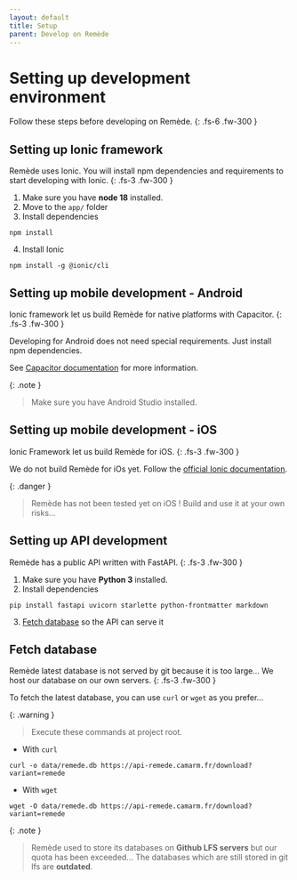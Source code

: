 ```yaml
---
layout: default
title: Setup
parent: Develop on Remède
---
```


# Setting up development environment

Follow these steps before developing on Remède.
{: .fs-6 .fw-300 }

## Setting up Ionic framework
Remède uses Ionic. You will install npm dependencies and requirements to start developing with Ionic.
{: .fs-3 .fw-300 }

1. Make sure you have **node 18** installed.
2. Move to the `app/` folder
3. Install dependencies
```shell
npm install
```
4. Install Ionic
```shell
npm install -g @ionic/cli
```

## Setting up mobile development - Android
Ionic framework let us build Remède for native platforms with Capacitor.
{: .fs-3 .fw-300 }

Developing for Android does not need special requirements. Just install npm dependencies.

See [Capacitor documentation](https://capacitorjs.com/docs/android) for more information.

{: .note }
> Make sure you have Android Studio installed.

## Setting up mobile development - iOS
Ionic Framework let us build Remède for iOS.
{: .fs-3 .fw-300 }

We do not build Remède for iOs yet. Follow the [official Ionic documentation](https://ionicframework.com/docs/developing/ios).

{: .danger }
> Remède has not been tested yet on iOS ! Build and use it at your own risks...

## Setting up API development
Remède has a public API written with FastAPI. 
{: .fs-3 .fw-300 }

1. Make sure you have **Python 3** installed.
2. Install dependencies
```shell
pip install fastapi uvicorn starlette python-frontmatter markdown
```
3. [Fetch database](#fetch-database) so the API can serve it

## Fetch database
Remède latest database is not served by git because it is too large... We host our database on our own servers.
{: .fs-3 .fw-300 }

To fetch the latest database, you can use `curl` or `wget` as you prefer...

{: .warning }
> Execute these commands at project root.

- With `curl`
```shell
curl -o data/remede.db https://api-remede.camarm.fr/download?variant=remede
```

- With `wget`
```shell
wget -O data/remede.db https://api-remede.camarm.fr/download?variant=remede
```

{: .note }
> Remède used to store its databases on **Github LFS servers** but our quota has been exceeded... The databases which 
> are still stored in git lfs are **outdated**.

